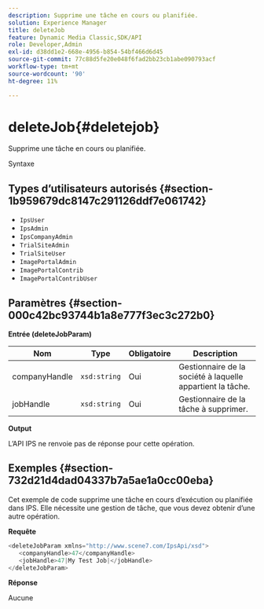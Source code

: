 ```yaml
---
description: Supprime une tâche en cours ou planifiée.
solution: Experience Manager
title: deleteJob
feature: Dynamic Media Classic,SDK/API
role: Developer,Admin
exl-id: d38dd1e2-668e-4956-b854-54bf466d6d45
source-git-commit: 77c88d5fe20e048f6fad2bb23cb1abe090793acf
workflow-type: tm+mt
source-wordcount: '90'
ht-degree: 11%

---
```


# deleteJob{#deletejob}

Supprime une tâche en cours ou planifiée.

Syntaxe

## Types d’utilisateurs autorisés {#section-1b959679dc8147c291126ddf7e061742}

* `IpsUser`
* `IpsAdmin`
* `IpsCompanyAdmin`
* `TrialSiteAdmin`
* `TrialSiteUser`
* `ImagePortalAdmin`
* `ImagePortalContrib`
* `ImagePortalContribUser`

## Paramètres {#section-000c42bc93744b1a8e777f3ec3c272b0}

**Entrée (deleteJobParam)**

| Nom | Type | Obligatoire | Description |
|---|---|---|---|
| companyHandle | `xsd:string` | Oui | Gestionnaire de la société à laquelle appartient la tâche. |
| jobHandle | `xsd:string` | Oui | Gestionnaire de la tâche à supprimer. |

**Output**

L’API IPS ne renvoie pas de réponse pour cette opération.

## Exemples {#section-732d21d4dad04337b7a5ae1a0cc00eba}

Cet exemple de code supprime une tâche en cours d’exécution ou planifiée dans IPS. Elle nécessite une gestion de tâche, que vous devez obtenir d’une autre opération.

**Requête**

```java
<deleteJobParam xmlns="http://www.scene7.com/IpsApi/xsd">
   <companyHandle>47</companyHandle>
   <jobHandle>47|My Test Job|</jobHandle>
</deleteJobParam>
```

**Réponse**

Aucune
